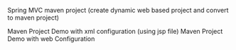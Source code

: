 Spring MVC maven project (create dynamic web based project and convert to maven project)

Maven Project Demo with xml configuration (using jsp file) Maven Project Demo with web Configuration
